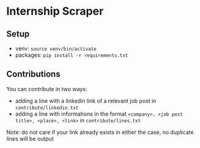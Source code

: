 # Internship Scraper

## Setup
- venv: ```source venv/bin/activate```
- packages: ```pip install -r requirements.txt```

## Contributions
You can contribute in two ways:
- adding a line with a linkedin link of a relevant job post in ```contribute/linkedin.txt```
- adding a line with informations in the format ```<company>, <job post title>, <place>, <link>``` in ```contribute/lines.txt```

Note: do not care if your link already exists in either the case, no duplicate lines will be output